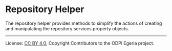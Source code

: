 <!-- SPDX-License-Identifier: CC-BY-4.0 -->
<!-- Copyright Contributors to the ODPi Egeria project. -->

# Repository Helper

The repository helper provides methods to simplify the actions of creating and manipulating
the repository services property objects.




----
License: [CC BY 4.0](https://creativecommons.org/licenses/by/4.0/),
Copyright Contributors to the ODPi Egeria project.